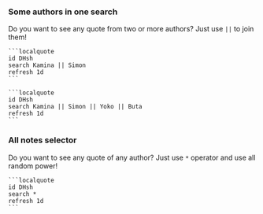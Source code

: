 ### Some authors in one search
Do you want to see any quote from two or more authors? Just use `||` to join them!

````
```localquote
id DHsh
search Kamina || Simon
refresh 1d
```
````

````
```localquote
id DHsh
search Kamina || Simon || Yoko || Buta
refresh 1d
```
````

### All notes selector
Do you want to see any quote of any author? Just use `*` operator and use all random power!

````
```localquote
id DHsh
search *
refresh 1d
```
````

